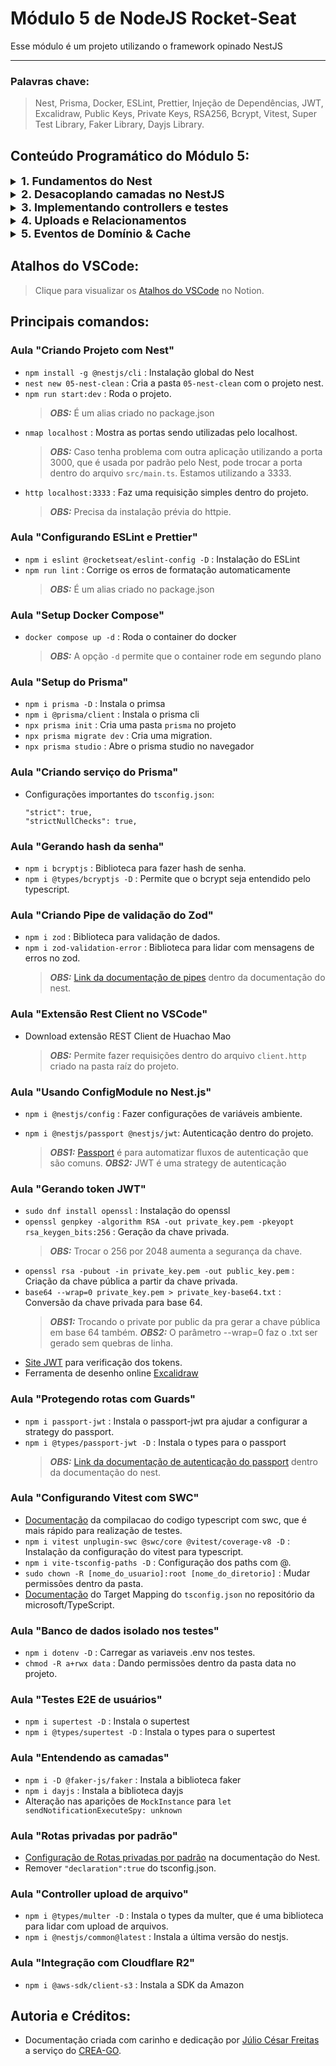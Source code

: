 # Módulo 5 de NodeJS Rocket-Seat

Esse módulo é um projeto utilizando o framework opinado NestJS
___
### Palavras chave:
>Nest, Prisma, Docker, ESLint, Prettier, Injeção de Dependências, JWT, Excalidraw, Public Keys, Private Keys, RSA256, Bcrypt, Vitest, Super Test Library, Faker Library, Dayjs Library.

## Conteúdo Programático do Módulo 5:

<details style="font-size: 16px">
<summary><strong style="font-size: 18px">1. Fundamentos do Nest</strong></summary>

  ---

  + Introdução
  + Criando Projeto com Nest
  + Módulos, Serviços e Controllers
  + Configurando ESLint e Prettier
  + Setup Docker Compose
  + Setup do Prisma
  + Criando serviço do Prisma
  + Controller de criação de conta
  + Gerando hash da senha
  + Criando Pipe de validação do Zod
  + Extensão Rest Client no VSCode
  + Usando ConfigModule no Nest.js
  + Configurando autenticação JWT
  + Gerando token JWT
  + Controller de autenticação
  + Protegendo rotas com Guards
  + Criando decorator de autenticação
  + Controller de criação de pergunta
  + Controller de listagem de perguntas
  + Configurando Vitest com SWC
  + Banco de dados isolado nos testes
  + Testes E2E de usuários
  + Testes E2E de perguntas
  ---
</details>

<details style="font-size: 16px">
<summary><strong style="font-size: 18px">2. Desacoplando camadas no NestJS</strong></summary>

  ---

  + Entendendo as camadas
  + Copiando camada de Domínio
  + Criando camada de Infraestrutura
  + Implementando repositórios do Prisma
  + Conversa entre camadas (Mappers)
  + Criando schema do Prisma
  + Implementando QuestionsRepository
  + Comunicação entre camadas
  + Listando perguntas recentes
  + Presenter de perguntas
  + Gateways de Criptografia
  + Casos de Uso: Autenticação e Cadastro
  + Stubs de Criptografia
  + Testes do cadastro e autenticação
  + Implementação da Criptografia
  + Refatorando controller de Autenticação
  + Refatorando controller de Cadastro
  + Tratando erros nos controllers
  + Rotas privadas por padrão
  + Criando EnvModule
  ---
</details>

<details style="font-size: 16px">
<summary><strong style="font-size: 18px">3. Implementando controllers e testes</strong></summary>

  ---

  + Finalizando Schema do Prisma
  + Criando Mappers do Prisma
  + Implementando Repositórios
  + Controller: Buscar Pergunta por Slug
  + Utilizando Factories nos Testes E2E
  + Refatorando Testes E2E
  + Controller: Editar Pergunta
  + Controller: Deletar Pergunta
  + Controller: Responder Pergunta
  + Controller: Editar Resposta
  + Controller: Deletar Resposta
  + Controller: Listar Respostas da Pergunta
  + Controller: Escolher Melhor Resposta
  + Controller: Comentar Pergunta
  + Controller: Deletar Comentário da Pergunta
  + Controller: Comentar Resposta
  + Controller: Deletar Comentário da Resposta
  + Controller: Listar Comentários da Pergunta
  + Controller: Listar Comentários da Resposta
  ---
</details>

<details style="font-size: 16px">
<summary><strong style="font-size: 18px">4. Uploads e Relacionamentos</strong></summary>

  ---

  + Controller upload de arquivo
  + Caso de uso upload do anexo
  + Testando caso de uso de upload
  + Integração com Cloudflare R2
  + Testando controller de upload
  + Perguntas com anexos
  + Persistindo anexos no banco
  + Criando pergunta com anexos
  + Editando perguntas com anexos
  + Respostas com anexos
  + Dados relacionados em uma API REST
  + Value Object comentário com autor
  + Listando comentários com autor
  + Prisma comentário com autor
  + Controller comentário com autor
  + Comentário da resposta com autor
  + Value Object detalhes da pergunta
  + Testando retorno dos detalhes da pergunta
  + Prisma e Controller detalhe da pergunta
  ---
</details>

<details style="font-size: 16px">
<summary><strong style="font-size: 18px">5. Eventos de Domínio & Cache</strong></summary>

  ---

  + Registrando Eventos de Domínio
  + Testes E2E de Eventos de Domínio
  + Disparando Eventos de Domínio
  + Controller Leitura de Notificação
  + Criando Repositório de Cache
  + Integrando Cache no Prisma
  + Criando Service do Redis
  + Implementando Cache com Redis
  + Testando Persistencia em Cache
  + Ajustes no Cache
  ---
</details>

## Atalhos do VSCode:

>Clique para visualizar os [Atalhos do VSCode](https://silicon-chips-f58.notion.site/VsCode-Shortcuts-Atalhos-4ced0388660c4f1c93b410765c0a44cd) no Notion.

## Principais comandos:

### Aula "Criando Projeto com Nest"

+ `npm install -g @nestjs/cli` : Instalação global do Nest
+ `nest new 05-nest-clean` : Cria a pasta `05-nest-clean` com o projeto nest.
+ `npm run start:dev` : Roda o projeto.
  > **_OBS:_** É um alias criado no package.json
+ `nmap localhost` : Mostra as portas sendo utilizadas pelo localhost.
  > **_OBS:_** Caso tenha problema com outra aplicação utilizando a porta 3000, que é usada por padrão pelo Nest, pode trocar a porta dentro do arquivo `src/main.ts`. Estamos utilizando a 3333.
+ `http localhost:3333` : Faz uma requisição simples dentro do projeto.
  > **_OBS:_** Precisa da instalação prévia do httpie.

### Aula "Configurando ESLint e Prettier"

+ `npm i eslint @rocketseat/eslint-config -D` : Instalação do ESLint
+ `npm run lint` : Corrige os erros de formatação automaticamente
  > **_OBS:_** É um alias criado no package.json

### Aula "Setup Docker Compose"

+ `docker compose up -d` : Roda o container do docker
  > **_OBS:_** A opção `-d` permite que o container rode em segundo plano

### Aula "Setup do Prisma"

+ `npm i prisma -D` : Instala o primsa
+ `npm i @prisma/client` : Instala o prisma cli
+ `npx prisma init` : Cria uma pasta `prisma` no projeto
+ `npx prisma migrate dev` : Cria uma migration.
+ `npx prisma studio` : Abre o prisma studio no navegador

### Aula "Criando serviço do Prisma"

+ Configurações importantes do `tsconfig.json`:
  >
  ```
  "strict": true,
  "strictNullChecks": true,
  ```

### Aula "Gerando hash da senha"

+ `npm i bcryptjs` : Biblioteca para fazer hash de senha.
+ `npm i @types/bcryptjs -D` : Permite que o bcrypt seja entendido pelo typescript.

### Aula "Criando Pipe de validação do Zod"

+ `npm i zod` : Biblioteca para validação de dados.
+ `npm i zod-validation-error` : Biblioteca para lidar com mensagens de erros no zod.
  > **_OBS:_** [Link da documentação de pipes](https://docs.nestjs.com/pipes) dentro da documentação do nest.

### Aula "Extensão Rest Client no VSCode"

+ Download extensão REST Client de Huachao Mao
  > **_OBS:_** Permite fazer requisições dentro do arquivo `client.http` criado na pasta raíz do projeto.

### Aula "Usando ConfigModule no Nest.js"

+ `npm i @nestjs/config` : Fazer configurações de variáveis ambiente.

+ `npm i @nestjs/passport @nestjs/jwt`: Autenticação dentro do projeto.
  > **_OBS1:_** [Passport](https://www.passportjs.org/) é para automatizar fluxos de autenticação que são comuns.
  > **_OBS2:_** JWT é uma strategy de autenticação

### Aula "Gerando token JWT"

+ `sudo dnf install openssl` : Instalação do openssl
+ `openssl genpkey -algorithm RSA -out private_key.pem -pkeyopt rsa_keygen_bits:256` : Geração da chave privada.
  > **_OBS:_** Trocar o 256 por 2048 aumenta a segurança da chave.
+ `openssl rsa -pubout -in private_key.pem -out public_key.pem` : Criação da chave pública a partir da chave privada.
+ `base64 --wrap=0 private_key.pem > private_key-base64.txt` : Conversão da chave privada para base 64.
  > **_OBS1:_** Trocando o private por public da pra gerar a chave pública em base 64 também.
  > **_OBS2:_** O parâmetro --wrap=0 faz o .txt ser gerado sem quebras de linha.
+ [Site JWT](https://jwt.io/) para verificação dos tokens.
+ Ferramenta de desenho online [Excalidraw](https://excalidraw.com/)

### Aula "Protegendo rotas com Guards"

+ `npm i passport-jwt` : Instala o passport-jwt pra ajudar a configurar a strategy do passport.
+ `npm i @types/passport-jwt -D` : Instala o types para o passport
  > **_OBS:_** [Link da documentação de autenticação do passport](https://docs.nestjs.com/recipes/passport#implementing-passport-jwt) dentro da documentação do nest.

### Aula "Configurando Vitest com SWC"

+ [Documentação](https://docs.nestjs.com/recipes/swc) da compilacao do codigo typescript com swc, que é mais rápido para realização de testes.
+ `npm i vitest unplugin-swc @swc/core @vitest/coverage-v8 -D` : Instalação da configuração do vitest para typescript.
+ `npm i vite-tsconfig-paths -D` : Configuração dos paths com @.
+ `sudo chown -R [nome_do_usuario]:root [nome_do_diretorio]` : Mudar permissões dentro da pasta.
+ [Documentação](https://github.com/microsoft/TypeScript/wiki/Node-Target-Mapping) do Target Mapping do `tsconfig.json` no repositório da microsoft/TypeScript.

### Aula "Banco de dados isolado nos testes"

+ `npm i dotenv -D` : Carregar as variaveis .env nos testes.
+ `chmod -R a+rwx data` : Dando permissões dentro da pasta data no projeto.

### Aula "Testes E2E de usuários"

+ `npm i supertest -D` : Instala o supertest
+ `npm i @types/supertest -D` : Instala o types para o supertest

### Aula "Entendendo as camadas"

+ `npm i -D @faker-js/faker` : Instala a biblioteca faker
+ `npm i dayjs` : Instala a biblioteca dayjs
+ Alteração nas aparições de `MockInstance` para `let sendNotificationExecuteSpy: unknown`


### Aula "Rotas privadas por padrão"

+ [Configuração de Rotas privadas por padrão](https://docs.nestjs.com/recipes/passport#enable-authentication-globally) na documentação do Nest.
+ Remover `"declaration":true` do tsconfig.json.

### Aula "Controller upload de arquivo"

+ `npm i @types/multer -D` : Instala o types da multer, que é uma biblioteca para lidar com upload de arquivos.
+ `npm i @nestjs/common@latest` : Instala a última versão do nestjs.

### Aula "Integração com Cloudflare R2"

+ `npm i @aws-sdk/client-s3` : Instala a SDK da Amazon

## Autoria e Créditos:

+ Documentação criada com carinho e dedicação por [Júlio César Freitas](https://github.com/juliofreitasbm) a serviço do [CREA-GO](https://www.creago.org.br/).